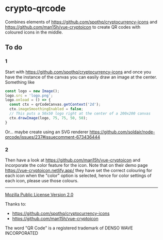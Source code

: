 # crypto-qrcode

Combines elements of https://github.com/spothq/cryptocurrency-icons and https://github.com/man15h/vue-cryptoicon to create QR codes with coloured icons in the middle.

## To do

### 1

Start with https://github.com/spothq/cryptocurrency-icons and once you have the instance of the canvas you can easily draw an image at the center. Something like
 
```ts
const logo = new Image();
logo.src = 'logo.png';
logo.onload = () => {
  const ctx = qrCodeCanvas.getContext('2d');
  ctx.imageSmoothingEnabled = false;
  // This puts a 50x50 logo right at the center of a 200x200 canvas
  ctx.drawImage(logo, 75, 75, 50, 50);
}
```
Or... maybe create using an SVG renderer https://github.com/soldair/node-qrcode/issues/237#issuecomment-673436444

### 2

Then have a look at https://github.com/man15h/vue-cryptoicon and incorporate the color feature for the icon. Note that on their demo page https://vue-cryptoicon.netlify.app/ they have set the correct colouring for each icon when the "color" option is selected, hence for color settings of each icon, please use those colours.

***

[Mozilla Public License Version 2.0](https://www.mozilla.org/en-US/MPL/2.0/)

Thanks to:
- https://github.com/spothq/cryptocurrency-icons
- https://github.com/man15h/vue-cryptoicon

The word "QR Code" is a registered trademark of DENSO WAVE INCORPORATED
